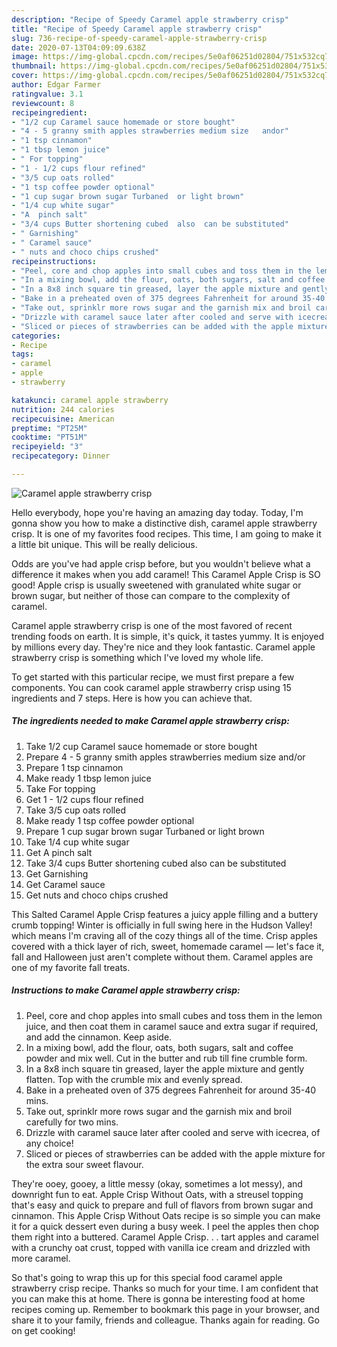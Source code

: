 ```yaml
---
description: "Recipe of Speedy Caramel apple strawberry crisp"
title: "Recipe of Speedy Caramel apple strawberry crisp"
slug: 736-recipe-of-speedy-caramel-apple-strawberry-crisp
date: 2020-07-13T04:09:09.638Z
image: https://img-global.cpcdn.com/recipes/5e0af06251d02804/751x532cq70/caramel-apple-strawberry-crisp-recipe-main-photo.jpg
thumbnail: https://img-global.cpcdn.com/recipes/5e0af06251d02804/751x532cq70/caramel-apple-strawberry-crisp-recipe-main-photo.jpg
cover: https://img-global.cpcdn.com/recipes/5e0af06251d02804/751x532cq70/caramel-apple-strawberry-crisp-recipe-main-photo.jpg
author: Edgar Farmer
ratingvalue: 3.1
reviewcount: 8
recipeingredient:
- "1/2 cup Caramel sauce homemade or store bought"
- "4 - 5 granny smith apples strawberries medium size   andor"
- "1 tsp cinnamon"
- "1 tbsp lemon juice"
- " For topping"
- "1 - 1/2 cups flour refined"
- "3/5 cup oats rolled"
- "1 tsp coffee powder optional"
- "1 cup sugar brown sugar Turbaned  or light brown"
- "1/4 cup white sugar"
- "A  pinch salt"
- "3/4 cups Butter shortening cubed  also  can be substituted"
- " Garnishing"
- " Caramel sauce"
- " nuts and choco chips crushed"
recipeinstructions:
- "Peel, core and chop apples into small cubes and toss them in the lemon juice, and then coat them in caramel sauce and extra sugar if required, and add the cinnamon. Keep aside."
- "In a mixing bowl, add the flour, oats, both sugars, salt and coffee powder and mix well. Cut in the butter and rub till fine crumble form."
- "In a 8x8 inch square tin greased, layer the apple mixture and gently flatten. Top with the crumble mix and evenly spread."
- "Bake in a preheated oven of 375 degrees Fahrenheit for around 35-40 mins."
- "Take out, sprinklr more rows sugar and the garnish mix and broil carefully for two mins."
- "Drizzle with caramel sauce later after cooled and serve with icecrea, of any choice!"
- "Sliced or pieces of strawberries can be added with the apple mixture for the extra sour sweet flavour."
categories:
- Recipe
tags:
- caramel
- apple
- strawberry

katakunci: caramel apple strawberry 
nutrition: 244 calories
recipecuisine: American
preptime: "PT25M"
cooktime: "PT51M"
recipeyield: "3"
recipecategory: Dinner

---
```



![Caramel apple strawberry crisp](https://img-global.cpcdn.com/recipes/5e0af06251d02804/751x532cq70/caramel-apple-strawberry-crisp-recipe-main-photo.jpg)

Hello everybody, hope you're having an amazing day today. Today, I'm gonna show you how to make a distinctive dish, caramel apple strawberry crisp. It is one of my favorites food recipes. This time, I am going to make it a little bit unique. This will be really delicious.

Odds are you&#39;ve had apple crisp before, but you wouldn&#39;t believe what a difference it makes when you add caramel! This Caramel Apple Crisp is SO good! Apple crisp is usually sweetened with granulated white sugar or brown sugar, but neither of those can compare to the complexity of caramel.

Caramel apple strawberry crisp is one of the most favored of recent trending foods on earth. It is simple, it's quick, it tastes yummy. It is enjoyed by millions every day. They're nice and they look fantastic. Caramel apple strawberry crisp is something which I've loved my whole life.


To get started with this particular recipe, we must first prepare a few components. You can cook caramel apple strawberry crisp using 15 ingredients and 7 steps. Here is how you can achieve that.

<!--inarticleads1-->

##### The ingredients needed to make Caramel apple strawberry crisp:

1. Take 1/2 cup Caramel sauce homemade or store bought
1. Prepare 4 - 5 granny smith apples strawberries medium size   and/or
1. Prepare 1 tsp cinnamon
1. Make ready 1 tbsp lemon juice
1. Take  For topping
1. Get 1 - 1/2 cups flour refined
1. Take 3/5 cup oats rolled
1. Make ready 1 tsp coffee powder optional
1. Prepare 1 cup sugar brown sugar Turbaned  or light brown
1. Take 1/4 cup white sugar
1. Get A  pinch salt
1. Take 3/4 cups Butter shortening cubed  also  can be substituted
1. Get  Garnishing
1. Get  Caramel sauce
1. Get  nuts and choco chips crushed


This Salted Caramel Apple Crisp features a juicy apple filling and a buttery crumb topping! Winter is officially in full swing here in the Hudson Valley! which means I&#39;m craving all of the cozy things all of the time. Crisp apples covered with a thick layer of rich, sweet, homemade caramel — let&#39;s face it, fall and Halloween just aren&#39;t complete without them. Caramel apples are one of my favorite fall treats. 

<!--inarticleads2-->

##### Instructions to make Caramel apple strawberry crisp:

1. Peel, core and chop apples into small cubes and toss them in the lemon juice, and then coat them in caramel sauce and extra sugar if required, and add the cinnamon. Keep aside.
1. In a mixing bowl, add the flour, oats, both sugars, salt and coffee powder and mix well. Cut in the butter and rub till fine crumble form.
1. In a 8x8 inch square tin greased, layer the apple mixture and gently flatten. Top with the crumble mix and evenly spread.
1. Bake in a preheated oven of 375 degrees Fahrenheit for around 35-40 mins.
1. Take out, sprinklr more rows sugar and the garnish mix and broil carefully for two mins.
1. Drizzle with caramel sauce later after cooled and serve with icecrea, of any choice!
1. Sliced or pieces of strawberries can be added with the apple mixture for the extra sour sweet flavour.


They&#39;re ooey, gooey, a little messy (okay, sometimes a lot messy), and downright fun to eat. Apple Crisp Without Oats, with a streusel topping that&#39;s easy and quick to prepare and full of flavors from brown sugar and cinnamon. This Apple Crisp Without Oats recipe is so simple you can make it for a quick dessert even during a busy week. I peel the apples then chop them right into a buttered. Caramel Apple Crisp. . . tart apples and caramel with a crunchy oat crust, topped with vanilla ice cream and drizzled with more caramel. 

So that's going to wrap this up for this special food caramel apple strawberry crisp recipe. Thanks so much for your time. I am confident that you can make this at home. There is gonna be interesting food at home recipes coming up. Remember to bookmark this page in your browser, and share it to your family, friends and colleague. Thanks again for reading. Go on get cooking!
